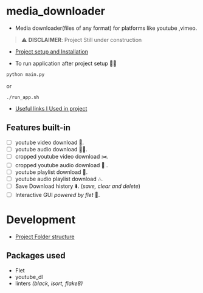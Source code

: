 # media_downloader

- Media downloader(files of any format) for platforms like youtube ,vimeo.

> ⚠️ **DISCLAIMER**: Project Still under construction

- [Project setup and Installation](./docs/installation.md)

- To run application after project setup ☝🏿

```bash
python main.py
```

or

```
./run_app.sh
```

- [Useful links I Used in project ](./tut.md)

## Features built-in

- [ ] youtube video download 🎥.
- [ ] youtube audio download 👂🏿.
- [ ] cropped youtube video download ✂️.
- [ ] cropped youtube audio download 🎼 .
- [ ] youtube playlist download 📃.
- [ ] youtube audio playlist download 🎶.
- [ ] Save Download history ⬇️. (_save, clear and delete_)
- [ ] Interactive GUI _powered by flet_ 🐤.

# Development

- [Project Folder structure](./docs/folder-structure.md)

## Packages used

- Flet
- youtube_dl
- linters _(black, isort, flake8)_
